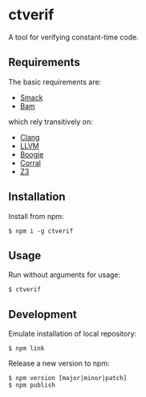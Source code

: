 # ctverif

A tool for verifying constant-time code.

## Requirements

The basic requirements are:

* [Smack][]
* [Bam][]

which rely transitively on:

* [Clang][]
* [LLVM][]
* [Boogie][]
* [Corral][]
* [Z3][]

## Installation

Install from npm:

    $ npm i -g ctverif

## Usage

Run without arguments for usage:

    $ ctverif

## Development

Emulate installation of local repository:

    $ npm link

Release a new version to npm:

    $ npm version [major|minor|patch]
    $ npm publish

[Clang]: https://clang.llvm.org
[LLVM]: http://llvm.org
[Smack]: https://github.com/smackers/smack
[Boogie]: https://github.com/boogie-org/boogie
[Corral]: https://github.com/boogie-org/corral
[Z3]: https://github.com/Z3Prover/z3
[Bam]: https://github.com/michael-emmi/bam-bam-boogieman
